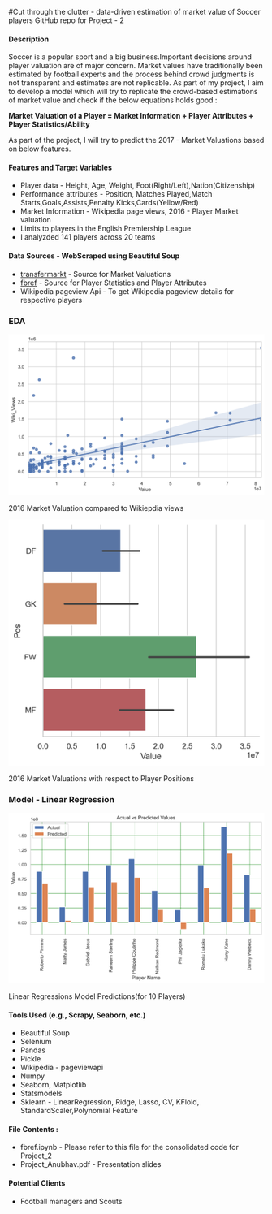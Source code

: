
#Cut through the clutter - data-driven estimation of market value of Soccer players
GitHub repo for Project - 2


#### Description
Soccer is a popular sport and a big business.Important decisions around player valuation are of major concern. Market values have traditionally been estimated by football experts and the process behind crowd judgments is not transparent and estimates are not replicable. As part of my project, I aim to develop a model which will try to replicate the crowd-based estimations of market value and check if the below equations holds good :

**Market Valuation of a Player = Market Information + Player Attributes + Player Statistics/Ability**

As part of the project, I will try to predict the 2017 - Market Valuations based on below features.

#### Features and Target Variables

* Player data -  Height, Age, Weight, Foot(Right/Left),Nation(Citizenship)
* Performance attributes - Position, Matches Played,Match Starts,Goals,Assists,Penalty Kicks,Cards(Yellow/Red)
* Market Information - Wikipedia page views, 2016 - Player Market valuation
* Limits to players in the English Premiership League
* I analyzded 141 players across 20 teams

#### Data Sources - WebScraped using Beautiful Soup
* [transfermarkt](https://www.transfermarkt.us/) - Source for Market Valuations
* [fbref](https://fbref.com/en/)  - Source for Player Statistics and Player Attributes
* Wikipedia pageview Api - To get Wikipedia pageview details for respective players

### EDA 


![](https://github.com/anubhavpar/Project_2/blob/main/Wiki_Views.png)

2016 Market Valuation compared to Wikiepdia views

![](https://github.com/anubhavpar/Project_2/blob/main/Images/Pos.png)

2016 Market Valuations with respect to Player Positions


### Model - Linear Regression

![](https://github.com/anubhavpar/Project_2/blob/main/Images/AVP.png)

Linear Regressions Model Predictions(for 10 Players)


#### Tools Used (e.g., Scrapy, Seaborn, etc.)
* Beautiful Soup 
* Selenium
* Pandas
* Pickle
* Wikipedia - pageviewapi
* Numpy
* Seaborn, Matplotlib
* Statsmodels 
* Sklearn - LinearRegression, Ridge, Lasso, CV, KFlold, StandardScaler,Polynomial Feature


#### File Contents :
* fbref.ipynb - Please refer to this file for the consolidated code for Project_2
* Project_Anubhav.pdf - Presentation slides

#### Potential Clients

 * Football managers and Scouts 


 


